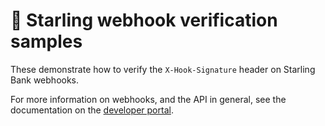 # 🛃 Starling webhook verification samples

These demonstrate how to verify the `X-Hook-Signature` header on Starling Bank webhooks.

For more information on webhooks, and the API in general, see the documentation on the [developer portal](https://developer.starlingbank.com/docs).